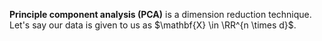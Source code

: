 **Principle component analysis (PCA)** is a dimension reduction technique. Let's say our data is given to us as $\mathbf{X} \in \RR^{n \times d}$.